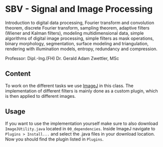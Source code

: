 # SBV - Signal and Image Processing

Introduction to digital data processing, Fourier transform and convolution theorem, discrete Fourier transform, sampling theorem, adaptive filters (Wiener and Kalman filters), modeling multidimensional data, simple algorithms of digital image processing, simple filters as mask operations, binary morphology, segmentation, surface modeling and triangulation, rendering with illumination models, entropy, redundancy and compression.

Professor: Dipl.-Ing.(FH) Dr. Gerald Adam Zwettler, MSc

## Content

To work on the different tasks we use [ImageJ](https://imagej.nih.gov/ij/index.html) in this class. The implementation of different filters is mainly done as a custom plugin, which is then applied to different images.

## Usage

If you want to use the implementation yourself make sure to also download `ImageJUtility.java` located in `00_dependencies`. Inside ImageJ navigate to `Plugins > Install...` and select the .java files in your download location. Now you should find the plugin listed in `Plugins`.
